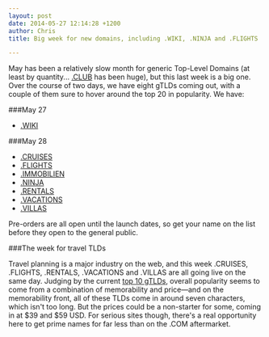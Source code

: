 ```yaml
---
layout: post
date: 2014-05-27 12:14:28 +1200
author: Chris
title: Big week for new domains, including .WIKI, .NINJA and .FLIGHTS

---
```


<!-- excerpt -->

May has been a relatively slow month for generic Top-Level Domains (at least by quantity... [.CLUB](https://iwantmyname.com/domains/dot-club) has been huge), but this last week is a big one. Over the course of two days, we have eight gTLDs coming out, with a couple of them sure to hover around the top 20 in popularity. We have:

<!-- /excerpt -->

###May 27

+ [.WIKI](https://iwantmyname.com/domains/dot-wiki)

###May 28

+ [.CRUISES](https://iwantmyname.com/domains/dot-cruises)
+ [.FLIGHTS](https://iwantmyname.com/domains/dot-flights)
+ [.IMMOBILIEN](https://iwantmyname.com/domains/dot-immobilien)
+ [.NINJA](https://iwantmyname.com/domains/dot-ninja)
+ [.RENTALS](https://iwantmyname.com/domains/dot-rentals)
+ [.VACATIONS](https://iwantmyname.com/domains/dot-vacations)
+ [.VILLAS](https://iwantmyname.com/domains/dot-villas)

Pre-orders are all open until the launch dates, so get your name on the list before they open to the general public. 

###The week for travel TLDs

Travel planning is a major industry on the web, and this week .CRUISES, .FLIGHTS, .RENTALS, .VACATIONS and .VILLAS are all going live on the same day. Judging by the current [top 10 gTLDs](http://ntldstats.com/), overall popularity seems to come from a combination of memorability and price—and on the memorability front, all of these TLDs come in around seven characters, which isn't too long. But the prices  could be a non-starter for some, coming in at $39 and $59 USD. For serious sites though, there's a real opportunity here to get prime names for far less than on the .COM aftermarket.